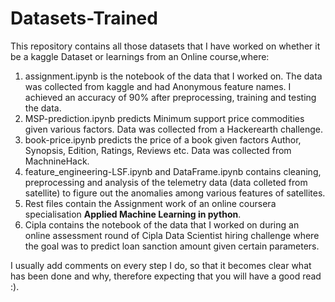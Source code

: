 # Datasets-Trained
This repository contains all those datasets that I have worked on whether it be a kaggle Dataset or learnings from an Online course,where:
1. assignment.ipynb is the notebook of the data that I worked on. The data was collected from kaggle and had Anonymous feature names. I achieved an accuracy of 90% after preprocessing, training and testing the data.
2. MSP-prediction.ipynb predicts Minimum support price commodities given various factors. Data was collected from a Hackerearth challenge.
3. book-price.ipynb predicts the price of a book given factors Author, Synopsis, Edition, Ratings, Reviews etc. Data was collected from MachnineHack.
4. feature_engineering-LSF.ipynb and DataFrame.ipynb contains cleaning, preprocessing and analysis of the telemetry data (data colleted from satellite) to figure out the anomalies among various features of satellites.
5. Rest files contain the Assignment work of an online coursera specialisation **Applied Machine Learning in python**. 
6. Cipla contains the notebook of the data that I worked on during an online assessment round of Cipla Data Scientist hiring challenge where the goal was to predict loan sanction amount given certain parameters.

I usually add comments on every step I do, so that it becomes clear what has been done and why, therefore expecting that you will have a good read :).
